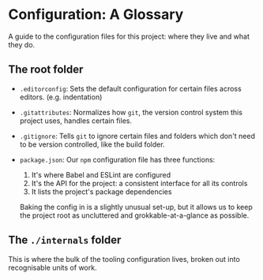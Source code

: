 # Configuration: A Glossary

A guide to the configuration files for this project: where they live and what
they do.

## The root folder

- `.editorconfig`: Sets the default configuration for certain files across editors. (e.g. indentation)

- `.gitattributes`: Normalizes how `git`, the version control system this project uses, handles certain files.

- `.gitignore`: Tells `git` to ignore certain files and folders which don't need to be version controlled, like the build folder.

- `package.json`: Our `npm` configuration file has three functions:

  1.  It's where Babel and ESLint are configured
  2.  It's the API for the project: a consistent interface for all its controls
  3.  It lists the project's package dependencies

  Baking the config in is a slightly unusual set-up, but it allows us to keep
  the project root as uncluttered and grokkable-at-a-glance as possible.

## The `./internals` folder

This is where the bulk of the tooling configuration lives, broken out into
recognisable units of work.
